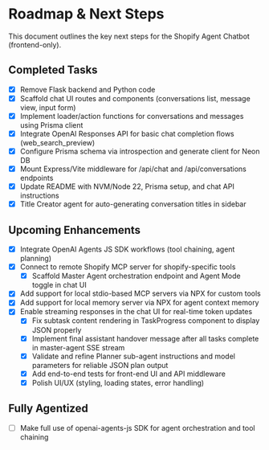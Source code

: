 # Roadmap & Next Steps

This document outlines the key next steps for the Shopify Agent Chatbot (frontend-only).

## Completed Tasks
- [x] Remove Flask backend and Python code
- [x] Scaffold chat UI routes and components (conversations list, message view, input form)
- [x] Implement loader/action functions for conversations and messages using Prisma client
- [x] Integrate OpenAI Responses API for basic chat completion flows (web_search_preview)
- [x] Configure Prisma schema via introspection and generate client for Neon DB
- [x] Mount Express/Vite middleware for /api/chat and /api/conversations endpoints
- [x] Update README with NVM/Node 22, Prisma setup, and chat API instructions
- [x] Title Creator agent for auto-generating conversation titles in sidebar

## Upcoming Enhancements
- [x] Integrate OpenAI Agents JS SDK workflows (tool chaining, agent planning)
- [x] Connect to remote Shopify MCP server for shopify-specific tools
	- [x] Scaffold Master Agent orchestration endpoint and Agent Mode toggle in chat UI
- [x] Add support for local stdio-based MCP servers via NPX for custom tools
- [x] Add support for local memory server via NPX for agent context memory
- [x] Enable streaming responses in the chat UI for real-time token updates
	- [x] Fix subtask content rendering in TaskProgress component to display JSON properly
	- [x] Implement final assistant handover message after all tasks complete in master-agent SSE stream
	- [x] Validate and refine Planner sub-agent instructions and model parameters for reliable JSON plan output
	- [x] Add end-to-end tests for front-end UI and API middleware
	- [x] Polish UI/UX (styling, loading states, error handling)
## Fully Agentized
- [ ] Make full use of openai-agents-js SDK for agent orchestration and tool chaining
